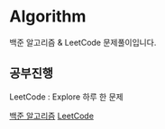 # Algorithm
백준 알고리즘 & LeetCode 문제풀이입니다.

## 공부진행
LeetCode : Explore 하루 한 문제



[백준 알고리즘](https://www.acmicpc.net/)
[LeetCode](https://leetcode.com)
